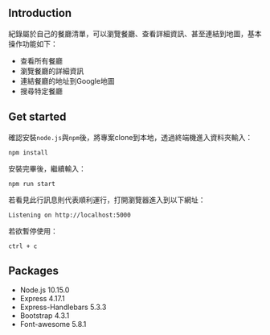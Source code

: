 ## Introduction
紀錄屬於自己的餐廳清單，可以瀏覽餐廳、查看詳細資訊、甚至連結到地圖，基本操作功能如下：
- 查看所有餐廳
- 瀏覽餐廳的詳細資訊
- 連結餐廳的地址到Google地圖
- 搜尋特定餐廳

## Get started
確認安裝`node.js`與`npm`後，將專案clone到本地，透過終端機進入資料夾輸入：

 ```
 npm install
 ```

安裝完畢後，繼續輸入：

 ```
 npm run start
 ```

若看見此行訊息則代表順利運行，打開瀏覽器進入到以下網址：

 ```
 Listening on http://localhost:5000
 ```

若欲暫停使用：

 ```
 ctrl + c
 ```

## Packages
- Node.js 10.15.0
- Express 4.17.1
- Express-Handlebars 5.3.3
- Bootstrap 4.3.1
- Font-awesome 5.8.1
